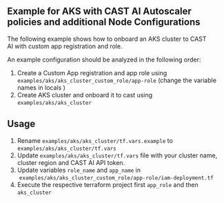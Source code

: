 ## Example for AKS with CAST AI Autoscaler policies and additional Node Configurations

The following example shows how to onboard an AKS cluster to CAST AI with custom app registration and role.

An example configuration should be analyzed in the following order:

1.  Create a Custom App registration and app role using `examples/aks/aks_cluster_custom_role/app-role` (change the variable names in locals )
2.  Create AKS cluster and onboard it to cast using `examples/aks/aks_cluster`

## Usage

1.  Rename `examples/aks/aks_cluster/tf.vars.example` to `examples/aks/aks_cluster/tf.vars`
2.  Update `examples/aks/aks_cluster/tf.vars` file with your cluster name, cluster region and CAST AI API token.
3.  Update variables `role_name` and `app_name` in  `examples/aks/aks_cluster_custom_role/app-role/iam-deployment.tf`
4.  Execute the respective terraform project first `app_role` and then `aks_cluster`
